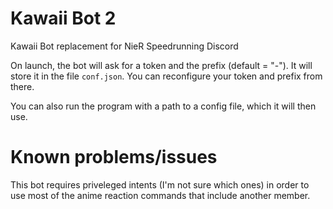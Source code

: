 # Kawaii Bot 2

Kawaii Bot replacement for NieR Speedrunning Discord

On launch, the bot will ask for a token and the prefix (default = "-").
It will store it in the file `conf.json`.
You can reconfigure your token and prefix from there.

You can also run the program with a path to a config file, which it will then use.

# Known problems/issues

This bot requires priveleged intents (I'm not sure which ones) in order to use most of the anime reaction commands that include another member.
